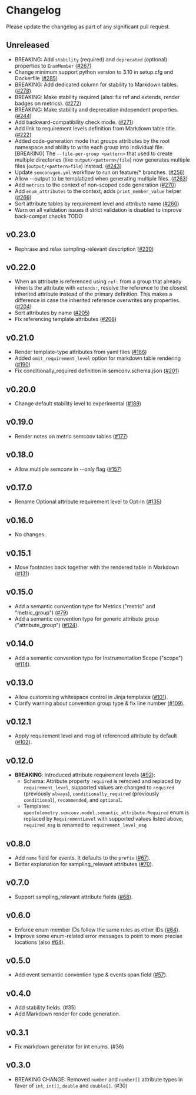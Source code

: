 # Changelog

Please update the changelog as part of any significant pull request.

## Unreleased

- BREAKING: Add `stability` (required) and `deprecated` (optional) properties to `EnumMember`
  ([#267](https://github.com/open-telemetry/build-tools/pull/267))
- Change minimum support python version to 3.10 in setup.cfg and Dockerfile
  ([#285](https://github.com/open-telemetry/build-tools/pull/285))
- BREAKING: Add dedicated column for stability to Markdown tables.
  ([#278](https://github.com/open-telemetry/build-tools/pull/278))
- BREAKING: Make stability required (also: fix ref and extends, render badges on metrics).
  ([#272](https://github.com/open-telemetry/build-tools/pull/272))
- BREAKING: Make stability and deprecation independent properties.
  ([#244](https://github.com/open-telemetry/build-tools/pull/244))
- Add backward-compatibility check mode.
  ([#271](https://github.com/open-telemetry/build-tools/pull/271))
- Add link to requirement levels definition from Markdown table title.
  ([#222](https://github.com/open-telemetry/build-tools/pull/222))
- Added code-generation mode that groups attributes by the root namespace and ability to write each group into individual file.
  [BREAKING] The `--file-per-group <pattern>` that used to create multiple directories (like `output/<pattern>/file`) now generates
  multiple files (`output/<pattern>file`) instead.
  ([#243](https://github.com/open-telemetry/build-tools/pull/243))
- Update `semconvgen.yml` workflow to run on feature/* branches.
  ([#256](https://github.com/open-telemetry/build-tools/pull/256))
- Allow --output to be templatized when generating multiple files.
  ([#263](https://github.com/open-telemetry/build-tools/pull/263))
- Add `metrics` to the context of non-scoped code generation
  ([#270](https://github.com/open-telemetry/build-tools/pull/270))
- Add `enum_attributes` to the context, adds `print_member_value` helper
  ([#266](https://github.com/open-telemetry/build-tools/pull/266))
- Sort attribute tables by requirement level and attribute name
  ([#260](https://github.com/open-telemetry/build-tools/pull/260))
- Warn on all validation issues if strict validation is disabled to improve back-compat checks
  TODO

## v0.23.0

- Rephrase and relax sampling-relevant description
  ([#230](https://github.com/open-telemetry/build-tools/pull/230))

## v0.22.0

- When an attribute is referenced using `ref:` from a group that already inherits the attribute with `extends:`, resolve the reference to the closest inherited attribute instead of the primary definition. This makes a difference in case the inherited reference overwrites any properties.
  ([#204](https://github.com/open-telemetry/build-tools/pull/204))
- Sort attributes by name
  ([#205](https://github.com/open-telemetry/build-tools/pull/205))
- Fix referencing template attributes
  ([#206](https://github.com/open-telemetry/build-tools/pull/206))

## v0.21.0

- Render template-type attributes from yaml files
  ([#186](https://github.com/open-telemetry/build-tools/pull/186))
- Added `omit_requirement_level` option for markdown table rendering
  ([#190](https://github.com/open-telemetry/build-tools/pull/190))
- Fix conditionally_required definition in semconv.schema.json
  ([#201](https://github.com/open-telemetry/build-tools/pull/201))

## v0.20.0

- Change default stability level to experimental
  ([#189](https://github.com/open-telemetry/build-tools/pull/189))

## v0.19.0

- Render notes on metric semconv tables
  ([#177](https://github.com/open-telemetry/build-tools/pull/177))

## v0.18.0

- Allow multiple semconv in --only flag
  ([#157](https://github.com/open-telemetry/build-tools/pull/157))

## v0.17.0

- Rename Optional attribute requirement level to Opt-In
  ([#135](https://github.com/open-telemetry/build-tools/pull/135))

## v0.16.0

- No changes.

## v0.15.1

- Move footnotes back together with the rendered table in Markdown
  ([#131](https://github.com/open-telemetry/build-tools/pull/131))

## v0.15.0

- Add a semantic convention type for Metrics ("metric" and "metric_group")
  ([#79](https://github.com/open-telemetry/build-tools/pull/79))
- Add a semantic convention type for generic attribute group ("attribute_group")
  ([#124](https://github.com/open-telemetry/build-tools/pull/124)).

## v0.14.0

- Add a semantic convention type for Instrumentation Scope ("scope")
  ([#114](https://github.com/open-telemetry/build-tools/pull/114)).

## v0.13.0

- Allow customising whitespace control in Jinja templates
  ([#101](https://github.com/open-telemetry/build-tools/pull/101)).
- Clarify warning about convention group type & fix line number
  ([#109](https://github.com/open-telemetry/build-tools/pull/109)).

## v0.12.1

- Apply requirement level and msg of referenced attribute by default ([#102](https://github.com/open-telemetry/build-tools/pull/102)).

## v0.12.0

- **BREAKING**: Introduced attribute requirement levels ([#92](https://github.com/open-telemetry/build-tools/pull/92)):
  - Schema: Attribute property `required` is removed and replaced by `requirement_level`, supported values are changed to `required` (previously `always`), `conditionally_required` (previously `conditional`), `recommended`, and `optional`.
  - Templates: `opentelemetry.semconv.model.semantic_attribute.Required` enum is replaced by `RequirementLevel` with supported values listed above, `required_msg` is renamed to `requirement_level_msg`

## v0.8.0

- Add `name` field for events. It defaults to the `prefix`
  ([#67](https://github.com/open-telemetry/build-tools/pull/67)).
- Better explanation for sampling_relevant attributes
  ([#70](https://github.com/open-telemetry/build-tools/pull/70)).

## v0.7.0

- Support sampling_relevant attribute fields
  ([#68](https://github.com/open-telemetry/build-tools/pull/68)).

## v0.6.0

- Enforce enum member IDs follow the same rules as other IDs
  ([#64](https://github.com/open-telemetry/build-tools/pull/64)).
- Improve some enum-related error messages to point to more precise
  locations
  (also [#64](https://github.com/open-telemetry/build-tools/pull/64)).

## v0.5.0

- Add event semantic convention type & events span field
  ([#57](https://github.com/open-telemetry/build-tools/pull/57)).

## v0.4.0

- Add stability fields. (#35)
- Add Markdown render for code generation.

## v0.3.1

- Fix markdown generator for int enums. (#36)

## v0.3.0

- BREAKING CHANGE: Removed `number` and `number[]` attribute types in favor of `int`, `int[]`, `double` and `double[]`. (#30)
